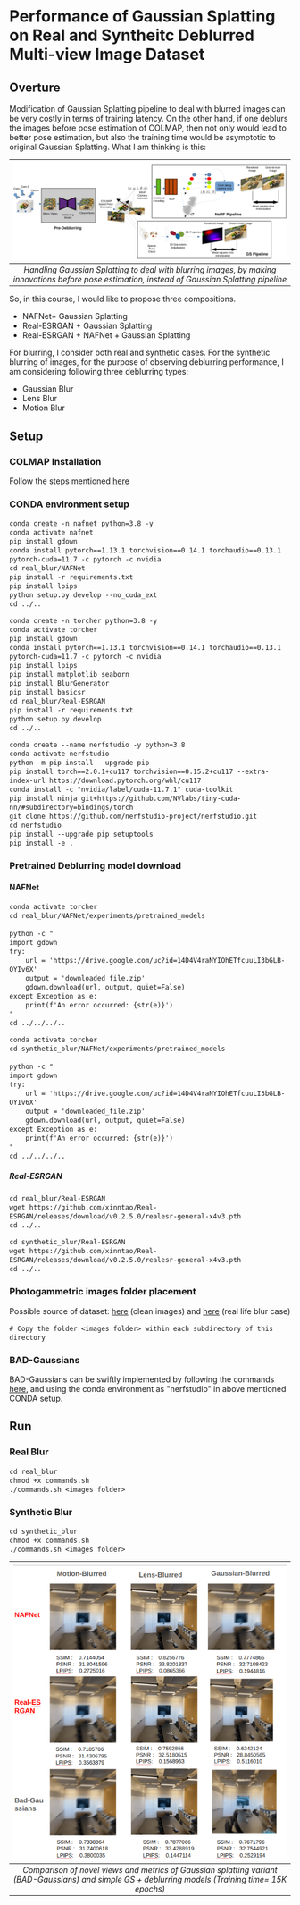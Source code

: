# Performance of Gaussian Splatting on Real and Syntheitc Deblurred Multi-view Image Dataset

## Overture
Modification of Gaussian Splatting pipeline to deal with blurred images can be very costly in terms of training latency. On the other hand, if one deblurs the images before pose estimation of COLMAP, then not only would lead to better pose estimation, but also the training time would be asymptotic to original Gaussian Splatting. What I am thinking is this:

| ![Main Scheme](main_scheme.png) |
|:--:|
| *Handling Gaussian Splatting to deal with blurring images, by making innovations before pose estimation, instead of Gaussian Splatting pipeline* |



So, in this course, I would like to propose three compositions.

* NAFNet+ Gaussian Splatting
* Real-ESRGAN + Gaussian Splatting
* Real-ESRGAN + NAFNet + Gaussian Splatting

For blurring, I consider both real and synthetic cases. For the synthetic blurring of images, for the purpose of observing deblurring performance, I am considering following three deblurring types:

* Gaussian Blur
* Lens Blur
* Motion Blur


## Setup
### COLMAP Installation
Follow the steps mentioned [here](https://github.com/superdianuj/colmap_installation_directs)


### CONDA environment setup
```code
conda create -n nafnet python=3.8 -y
conda activate nafnet
pip install gdown
conda install pytorch==1.13.1 torchvision==0.14.1 torchaudio==0.13.1 pytorch-cuda=11.7 -c pytorch -c nvidia
cd real_blur/NAFNet
pip install -r requirements.txt
pip install lpips
python setup.py develop --no_cuda_ext
cd ../..
```

```code 
conda create -n torcher python=3.8 -y
conda activate torcher
pip install gdown
conda install pytorch==1.13.1 torchvision==0.14.1 torchaudio==0.13.1 pytorch-cuda=11.7 -c pytorch -c nvidia
pip install lpips
pip install matplotlib seaborn
pip install BlurGenerator
pip install basicsr
cd real_blur/Real-ESRGAN
pip install -r requirements.txt
python setup.py develop
cd ../..
```


```code
conda create --name nerfstudio -y python=3.8
conda activate nerfstudio
python -m pip install --upgrade pip
pip install torch==2.0.1+cu117 torchvision==0.15.2+cu117 --extra-index-url https://download.pytorch.org/whl/cu117
conda install -c "nvidia/label/cuda-11.7.1" cuda-toolkit
pip install ninja git+https://github.com/NVlabs/tiny-cuda-nn/#subdirectory=bindings/torch
git clone https://github.com/nerfstudio-project/nerfstudio.git
cd nerfstudio
pip install --upgrade pip setuptools
pip install -e .
```



### Pretrained Deblurring model download
#### NAFNet
```code
conda activate torcher
cd real_blur/NAFNet/experiments/pretrained_models

python -c "
import gdown
try:
    url = 'https://drive.google.com/uc?id=14D4V4raNYIOhETfcuuLI3bGLB-OYIv6X'
    output = 'downloaded_file.zip'
    gdown.download(url, output, quiet=False)
except Exception as e:
    print(f'An error occurred: {str(e)}')
"
cd ../../../..
```


```code
conda activate torcher
cd synthetic_blur/NAFNet/experiments/pretrained_models

python -c "
import gdown
try:
    url = 'https://drive.google.com/uc?id=14D4V4raNYIOhETfcuuLI3bGLB-OYIv6X'
    output = 'downloaded_file.zip'
    gdown.download(url, output, quiet=False)
except Exception as e:
    print(f'An error occurred: {str(e)}')
"
cd ../../../..
```


##### Real-ESRGAN
```code
cd real_blur/Real-ESRGAN
wget https://github.com/xinntao/Real-ESRGAN/releases/download/v0.2.5.0/realesr-general-x4v3.pth
cd ../..
```


```code
cd synthetic_blur/Real-ESRGAN
wget https://github.com/xinntao/Real-ESRGAN/releases/download/v0.2.5.0/realesr-general-x4v3.pth
cd ../..
```

### Photogammetric images folder placement
Possible source of dataset: [here](https://www.kaggle.com/datasets/arenagrenade/llff-dataset-full) (clean images) and [here](https://drive.google.com/drive/folders/1_TkpcJnw504ZOWmgVTD7vWqPdzbk9Wx_) (real life blur case)
```code
# Copy the folder <images folder> within each subdirectory of this directory
```



### BAD-Gaussians

BAD-Gaussians can be swiftly implemented by following the commands [here](https://github.com/WU-CVGL/BAD-Gaussians), and using the conda environment as "nerfstudio" in above mentioned CONDA setup.


## Run

### Real Blur
```code
cd real_blur
chmod +x commands.sh
./commands.sh <images folder>
```


### Synthetic Blur

```code
cd synthetic_blur
chmod +x commands.sh
./commands.sh <images folder>
```


| ![Performance Comparison](performance_comp.png) |
|:--:|
| *Comparison of novel views and metrics of Gaussian splatting variant (BAD-Gaussians) and simple GS + deblurring models (Training time= 15K epochs)* |


